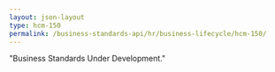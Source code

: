 ```yaml
---
layout: json-layout
type: hcm-150
permalink: /business-standards-api/hr/business-lifecycle/hcm-150/
---
```


"Business Standards Under Development."
